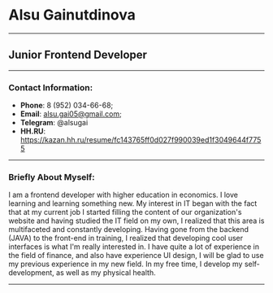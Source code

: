 # Alsu Gainutdinova
____
## Junior Frontend Developer
____
### Contact Information:
- **Phone**: 8 (952) 034-66-68;
- **Email**: alsu.gai05@gmail.com;
- **Telegram**: @alsugai
- **HH.RU**: https://kazan.hh.ru/resume/fc143765ff0d027f990039ed1f3049644f7755
_____

### Briefly About Myself:
I am a frontend developer with higher education in economics.
I love learning and learning something new. My interest in IT began with the fact that at
my current job I started filling the content of our organization's website and
having studied the IT field on my own, I realized that this area is multifaceted and constantly
developing.
Having gone from the backend (JAVA) to the front-end in training, I realized that developing cool
user interfaces is what I'm really interested in.
I have quite a lot of experience in the field of finance, and also have experience
UI design, I will be glad to use my previous experience in my new field.
In my free time, I develop my self-development, as well as my physical health.
______
